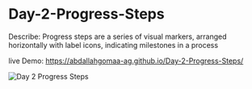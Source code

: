 # Day-2-Progress-Steps
Describe: Progress steps are a series of visual markers, arranged horizontally with label icons, indicating milestones in a process 

live Demo:  https://abdallahgomaa-ag.github.io/Day-2-Progress-Steps/

![Day 2 Progress Steps](https://github.com/AbdAllahGomaa-AG/Day-2-Progress-Steps/assets/73030608/533a8ed5-6379-4895-a862-ebf2f9f0af19)
